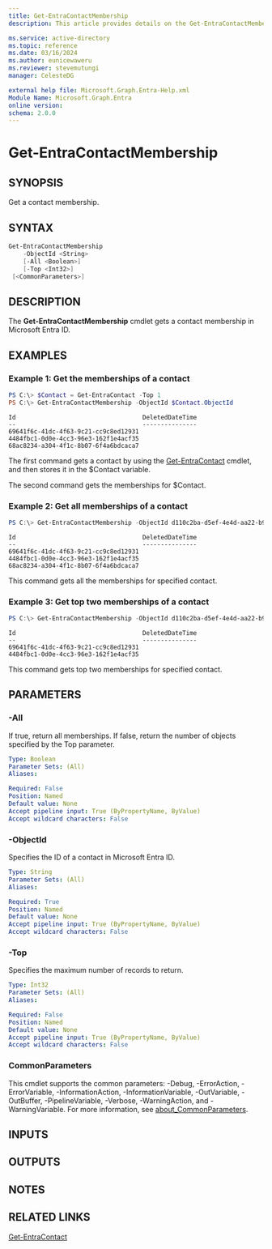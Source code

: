 ```yaml
---
title: Get-EntraContactMembership
description: This article provides details on the Get-EntraContactMembership command.

ms.service: active-directory
ms.topic: reference
ms.date: 03/16/2024
ms.author: eunicewaweru
ms.reviewer: stevemutungi
manager: CelesteDG

external help file: Microsoft.Graph.Entra-Help.xml
Module Name: Microsoft.Graph.Entra
online version:
schema: 2.0.0
---
```


# Get-EntraContactMembership

## SYNOPSIS
Get a contact membership.

## SYNTAX

```powershell
Get-EntraContactMembership 
    -ObjectId <String> 
    [-All <Boolean>] 
    [-Top <Int32>] 
 [<CommonParameters>]
```

## DESCRIPTION
The **Get-EntraContactMembership** cmdlet gets a contact membership in Microsoft Entra ID.

## EXAMPLES

### Example 1: Get the memberships of a contact
```powershell
PS C:\> $Contact = Get-EntraContact -Top 1
PS C:\> Get-EntraContactMembership -ObjectId $Contact.ObjectId
```

```output
Id                                   DeletedDateTime
--                                   ---------------
69641f6c-41dc-4f63-9c21-cc9c8ed12931
4484fbc1-0d0e-4cc3-96e3-162f1e4acf35
68ac8234-a304-4f1c-8b07-6f4a6bdcaca7
```

The first command gets a contact by using the [Get-EntraContact](./Get-EntraContact.md) cmdlet, and then stores it in the $Contact variable.  

The second command gets the memberships for $Contact.  

### Example 2: Get all memberships of a contact
```powershell
PS C:\> Get-EntraContactMembership -ObjectId d110c2ba-d5ef-4e4d-aa22-b964ba966895 -All $true
```

```output
Id                                   DeletedDateTime
--                                   ---------------
69641f6c-41dc-4f63-9c21-cc9c8ed12931
4484fbc1-0d0e-4cc3-96e3-162f1e4acf35
68ac8234-a304-4f1c-8b07-6f4a6bdcaca7
```

This command gets all the memberships for specified contact.

### Example 3: Get top two memberships of a contact
```powershell
PS C:\> Get-EntraContactMembership -ObjectId d110c2ba-d5ef-4e4d-aa22-b964ba966895 -Top 2
```

```output
Id                                   DeletedDateTime
--                                   ---------------
69641f6c-41dc-4f63-9c21-cc9c8ed12931
4484fbc1-0d0e-4cc3-96e3-162f1e4acf35
```

This command gets top two memberships for specified contact.

## PARAMETERS

### -All
If true, return all memberships.
If false, return the number of objects specified by the Top parameter.

```yaml
Type: Boolean
Parameter Sets: (All)
Aliases:

Required: False
Position: Named
Default value: None
Accept pipeline input: True (ByPropertyName, ByValue)
Accept wildcard characters: False
```

### -ObjectId
Specifies the ID of a contact in Microsoft Entra ID.

```yaml
Type: String
Parameter Sets: (All)
Aliases:

Required: True
Position: Named
Default value: None
Accept pipeline input: True (ByPropertyName, ByValue)
Accept wildcard characters: False
```

### -Top
Specifies the maximum number of records to return.

```yaml
Type: Int32
Parameter Sets: (All)
Aliases:

Required: False
Position: Named
Default value: None
Accept pipeline input: True (ByPropertyName, ByValue)
Accept wildcard characters: False
```

### CommonParameters
This cmdlet supports the common parameters: -Debug, -ErrorAction, -ErrorVariable, -InformationAction, -InformationVariable, -OutVariable, -OutBuffer, -PipelineVariable, -Verbose, -WarningAction, and -WarningVariable. For more information, see [about_CommonParameters](https://go.microsoft.com/fwlink/?LinkID=113216).

## INPUTS

## OUTPUTS

## NOTES

## RELATED LINKS

[Get-EntraContact](Get-EntraContact.md)

